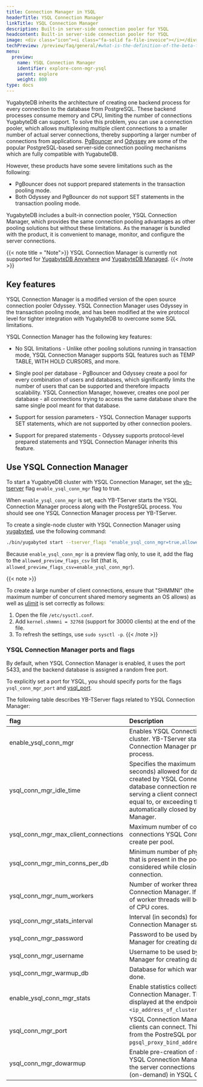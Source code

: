 ```yaml
---
title: Connection Manager in YSQL
headerTitle: YSQL Connection Manager
linkTitle: YSQL Connection Manager
description: Built-in server-side connection pooler for YSQL
headcontent: Built-in server-side connection pooler for YSQL
image: <div class="icon"><i class="fa-solid fa-file-invoice"></i></div>
techPreview: /preview/faq/general/#what-is-the-definition-of-the-beta-feature-tag
menu:
  preview:
    name: YSQL Connection Manager
    identifier: explore-conn-mgr-ysql
    parent: explore
    weight: 800
type: docs
---
```


YugabyteDB inherits the architecture of creating one backend process for every connection to the database from PostgreSQL. These backend processes consume memory and CPU, limiting the number of connections YugabyteDB can support. To solve this problem, you can use a connection pooler, which allows multiplexing multiple client connections to a smaller number of actual server connections, thereby supporting a larger number of connections from applications. [PgBouncer](https://github.com/pgbouncer/pgbouncer) and [Odyssey](https://github.com/yandex/odyssey) are some of the popular PostgreSQL-based server-side connection pooling mechanisms which are fully compatible with YugabuteDB.

However, these products have some severe limitations such as the following:

- PgBouncer does not support prepared statements in the transaction pooling mode.
- Both Odyssey and PgBouncer do not support SET statements in the transaction pooling mode.

YugabyteDB includes a built-in connection pooler, YSQL Connection Manager, which provides the same connection pooling advantages as other pooling solutions but without these limitations. As the manager is bundled with the product, it is convenient to manage, monitor, and configure the server connections.

{{< note title = "Note">}}
YSQL Connection Manager is currently not supported for [YugabyteDB Anywhere](../../../yugabyte-platform/) and [YugabyteDB Managed](../../../yugabyte-cloud/).
{{< /note >}}

<!-- ----- Add Diagram---- -->

## Key features

YSQL Connection Manager is a modified version of the open source connection pooler Odyssey. YSQL Connection Manager uses Odyssey in the transaction pooling mode, and has been modified at the wire protocol level for tighter integration with YugabyteDB to overcome some SQL limitations.

YSQL Connection Manager has the following key features:

- No SQL limitations - Unlike other pooling solutions running in transaction mode, YSQL Connection Manager supports SQL features such as TEMP TABLE, WITH HOLD CURSORS, and more.

- Single pool per database - PgBouncer and Odyssey create a pool for every combination of users and databases, which significantly limits the number of users that can be supported and therefore impacts scalability. YSQL Connection Manager, however, creates one pool per database - all connections trying to access the same database share the same single pool meant for that database.

- Support for session parameters - YSQL Connection Manager supports SET statements, which are not supported by other connection poolers.

- Support for prepared statements - Odyssey supports protocol-level prepared statements and YSQL Connection Manager inherits this feature.

## Use YSQL Connection Manager

To start a YugabtyeDB cluster with YSQL Connection Manager, set the [yb-tserver](../../../reference/configuration/yb-tserver/) flag `enable_ysql_conn_mgr` flag to true.

When `enable_ysql_conn_mgr` is set, each YB-TServer starts the YSQL Connection Manager process along with the PostgreSQL process. You should see one YSQL Connection Manager process per YB-TServer.

To create a single-node cluster with YSQL Connection Manager using [yugabyted](../../../reference/configuration/yugabyted/), use the following  command:

```sh
./bin/yugabyted start --tserver_flags "enable_ysql_conn_mgr=true,allowed_preview_flags_csv=enable_ysql_conn_mgr" --ui false
```

Because `enable_ysql_conn_mgr` is a preview flag only, to use it, add the flag to the `allowed_preview_flags_csv` list (that is, `allowed_preview_flags_csv=enable_ysql_conn_mgr`).

{{< note >}}

To create a large number of client connections, ensure that "SHMMNI" (the maximum number of concurrent shared memory segments an OS allows) as well as [ulimit](../../../deploy/manual-deployment/system-config/#ulimits) is set correctly as follows:

1. Open the file `/etc/sysctl.conf`.
1. Add `kernel.shmmni = 32768` (support for 30000 clients) at the end of the file.
1. To refresh the settings, use `sudo sysctl -p`.
{{< /note >}}

### YSQL Connection Manager ports and flags

By default, when YSQL Connection Manager is enabled, it uses the port 5433, and the backend database is assigned a random free port.

To explicitly set a port for YSQL, you should specify ports for the flags `ysql_conn_mgr_port` and [ysql_port](../../../reference/configuration/yugabyted/#advanced-flags).

The following table describes YB-TServer flags related to YSQL Connection Manager:

| flag | Description | Default |
|:---- | :---------- | :------ |
| enable_ysql_conn_mgr | Enables YSQL Connection Manager for the cluster. YB-TServer starts a YSQL Connection Manager process as a child process. | false |
| ysql_conn_mgr_idle_time | Specifies the maximum idle time (in seconds) allowed for database connections created by YSQL Connection Manager. If a database connection remains idle without serving a client connection for a duration equal to, or exceeding this value, it is automatically closed by YSQL Connection Manager. | 60 |
| ysql_conn_mgr_max_client_connections | Maximum number of concurrent database connections YSQL Connection Manager can create per pool. | 10000 |
| ysql_conn_mgr_min_conns_per_db | Minimum number of physical connections that is present in the pool. This limit is not considered while closing a broken physical connection. | 1 |
| ysql_conn_mgr_num_workers | Number of worker threads used by YSQL Connection Manager. If set to 0, the number of worker threads will be half of the number of CPU cores. | 0 |
| ysql_conn_mgr_stats_interval | Interval (in seconds) for updating the YSQL Connection Manager statistics. | 10 |
| ysql_conn_mgr_password | Password to be used by YSQL Connection Manager for creating database connections. | yugabyte |
| ysql_conn_mgr_username | Username to be used by YSQL Connection Manager for creating database connections.| yugabyte |
| ysql_conn_mgr_warmup_db | Database for which warmup needs to be done. | yugabyte |
| enable_ysql_conn_mgr_stats | Enable statistics collection from YSQL Connection Manager. These statistics are displayed at the endpoint `<ip_address_of_cluster>:13000/connections`. | true |
| ysql_conn_mgr_port | YSQL Connection Manager port to which clients can connect. This must be different from the PostreSQL port set via `pgsql_proxy_bind_address`. | 5433 |
| ysql_conn_mgr_dowarmup | Enable pre-creation of server connections in YSQL Connection Manager. If set to false, the server connections are created lazily (on-demand) in YSQL Connection Manager. | false |
